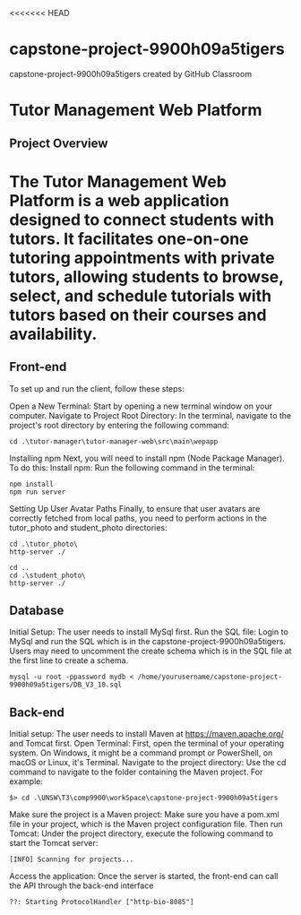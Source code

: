 <<<<<<< HEAD
# capstone-project-9900h09a5tigers
capstone-project-9900h09a5tigers created by GitHub Classroom

# Tutor Management Web Platform

## Project Overview

The Tutor Management Web Platform is a web application designed to connect students with tutors. It facilitates one-on-one tutoring appointments with private tutors, allowing students to browse, select, and schedule tutorials with tutors based on their courses and availability.
=======

## Front-end

To set up and run the client, follow these steps:

Open a New Terminal: Start by opening a new terminal window on your computer.
Navigate to Project Root Directory: In the terminal, navigate to the project's root directory by entering the following command:	

```
cd .\tutor-manager\tutor-manager-web\src\main\wepapp
```

Installing npm
Next, you will need to install npm (Node Package Manager). To do this:
Install npm: Run the following command in the terminal:

```
npm install
npm run server
```

Setting Up User Avatar Paths
Finally, to ensure that user avatars are correctly fetched from local paths, you need to perform actions in the tutor_photo and student_photo directories:

```
cd .\tutor_photo\
http-server ./
```

```
cd ..
cd .\student_photo\
http-server ./
```

## Database
Initial Setup: The user needs to install MySql first.
Run the SQL file: Login to MySql and run the SQL which is in the capstone-project-9900h09a5tigers. Users may need to uncomment the create schema which is in the SQL file at the first line to create a schema.

```
mysql -u root -ppassword mydb < /home/yourusername/capstone-project-9900h09a5tigers/DB_V3_10.sql
```

## Back-end
Initial setup: The user needs to install Maven at https://maven.apache.org/ and Tomcat first.
Open Terminal: First, open the terminal of your operating system. On Windows, it might be a command prompt or PowerShell, on macOS or Linux, it's Terminal.
Navigate to the project directory: Use the cd command to navigate to the folder containing the Maven project. For example:

```
$> cd .\UNSW\T3\comp9900\workSpace\capstone-project-9900h09a5tigers
```

Make sure the project is a Maven project: Make sure you have a pom.xml file in your project, which is the Maven project configuration file. Then run Tomcat: Under the project directory, execute the following command to start the Tomcat server:

```
[INFO] Scanning for projects...
```

Access the application: Once the server is started, the front-end can call the API through the back-end interface

```
??: Starting ProtocolHandler ["http-bio-8085"]
```
